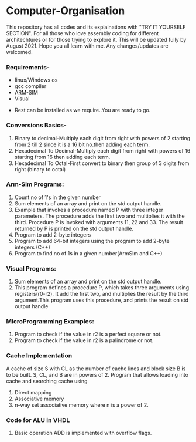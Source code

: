 # Computer-Organisation
This repository has all codes  and its explainations with "TRY IT YOURSELF SECTION".
For all those who love assembly coding for different architechtures or for those trying to explore it.
This will be updated fully by August 2021.
Hope you all learn with me.
Any changes/updates are welcomed.

### Requirements-
* linux/Windows os
* gcc compiler
* ARM-SIM
* Visual
- Rest can be installed as we require..You are ready to go.

### Conversions Basics-
  1. Binary to decimal-Multiply each digit from right with powers of 2 starting from 2 till 2 since it is a 16 bit no.then    adding each term.
  2. Hexadecimal To Decimal-Multiply each digit from right with powers of 16 starting from 16 then adding each term.
  3. Hexadecimal To Octal-First convert to binary then group of 3 digits from right (binary to octal)
 
 
### Arm-Sim Programs:
  1. Count no of 1's in the given number
  2. Sum elements of an array and print on the std output handle.
  3. Example that invokes a procedure named P with three integer parameters. 
     The procedure adds the first two and multiplies it with the third. 
     Procedure P is invoked with arguments 11, 22 and 33. 
  The result returned by P is printed on the std output handle.
  4. Program to add 2-byte integers
  5. Program to add 64-bit integers using the program to add 2-byte integers (C++)
  6. Program to find no of 1s in a given number(ArmSim and C++)

### Visual Programs:
  1. Sum elements of an array and print on the std output handle.
  2. This program defines a procedure P, which takes three arguments using registers(r0-r2).
     It add the first two, and multiplies the result by the third argument.This program uses this procedure, and prints the      result on std output handle
### MicroProgramming Examples:
  1. Program to check if the value in r2 is a perfect square or not.
  2. Program to check if the value in r2 is a palindrome or not.
### Cache Implementation
  A cache of size S with CL as the number of cache lines and block size B is to be built. S, CL, and B are in powers of 2.     Program that allows loading into cache and searching cache using
  1. Direct mapping 
  2. Associative memory
  3. n-way set associative memory where n is a power of 2.

### Code for ALU in VHDL
  1. Basic operation ADD is implemented with overflow flags.
